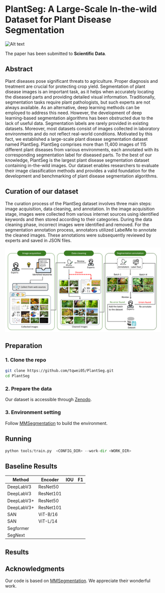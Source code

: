 # PlantSeg: A Large-Scale In-the-wild Dataset for Plant Disease Segmentation
![Alt text](image/seg_samples.png "PlantSeg-logo")


The paper has been submitted to **Scientific Data**. 


## Abstract
Plant diseases pose significant threats to agriculture. Proper diagnosis and treatment are crucial for protecting crop yield. Segmentation of plant disease images is an important task, as it helps when accurately locating the diseased parts and providing detailed visual information. Traditionally, segmentation tasks require plant pathologists, but such experts are not always available. As an alternative, deep learning methods can be employed to address this need. However, the development of deep learning-based segmentation algorithms has been obstructed due to the lack of useful data. Segmentation labels are rarely provided in existing datasets. Moreover, most datasets consist of images collected in laboratory environments and do not reflect real-world conditions. Motivated by this fact, we established a large-scale plant disease segmentation dataset named PlantSeg. PlantSeg comprises more than 11,400 images of 115 different plant diseases from various environments, each annotated with its corresponding segmentation label for diseased parts. To the best of our knowledge, PlantSeg is the largest plant disease segmentation dataset containing in-the-wild images. Our dataset enables researchers to evaluate their image classification methods and provides a valid foundation for the development and benchmarking of plant disease segmentation algorithms.

## Curation of our dataset
The curation process of the PlantSeg dataset involves three main steps: image acquisition, data cleaning, and annotation. In the image acquisition stage, images were collected from various internet sources using identified keywords and then stored according to their categories. During the data cleaning phase, incorrect images were identified and removed. For the segmentation annotation process, annotators utilized LabelMe to annotate the cleaned images. These annotations were subsequently reviewed by experts and saved in JSON files.
<div align="center">
  <img width=800 src="image/workflow7.png"/>
</div>





## Preparation
### 1. Clone the repo
```bash
git clone https://github.com/tqwei05/PlantSeg.git
cd PlantSeg
```
### 2. Prepare the data
Our dataset is accessible through [Zenodo](https://zenodo.org/records/13293891).


### 3. Environment setting
Follow [MMSegmentation](https://github.com/open-mmlab/mmsegmentation/blob/main/docs/en/get_started.md#installation) to build the environment.





## Running
```python
python tools/train.py  <CONFIG_DIR> --work-dir <WORK_DIR>
```


##  Baseline Results



Method               | Encoder | IOU | F1 
---                  | ---  | ---   | ---                  
DeepLabV3  |   ResNet50  |   |  
DeepLabV3  |   ResNet101  |   |  
DeepLabV3+  |   ResNet50  |   |  
DeepLabV3+  |   ResNet101  |   |  
SAN  |   ViT-B/16  |   |  
SAN  |   ViT-L/14  |   |  
Segformer |     |   |  
SegNext   |     |   |  


## Results





## Acknowledgments

Our code is based on [MMSegmentation](https://github.com/open-mmlab/mmsegmentation). We appreciate their wonderful work.


